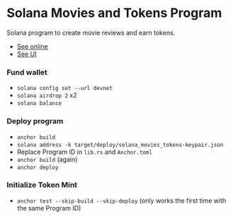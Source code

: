 # Solana Movies and Tokens Program

Solana program to create movie reviews and earn tokens.

- [See online](https://sol-movie-reviews.vercel.app/)
- [See UI](https://github.com/KevinFiorentino/solana-movies-tokens-ui)

### Fund wallet

- `solana config set --url devnet`
- `solana airdrop 2` x2
- `solana balance`

### Deploy program

- `anchor build`
- `solana address -k target/deploy/solana_movies_tokens-keypair.json`
- Replace Program ID in `lib.rs` and `Anchor.toml`
- `anchor build` (again)
- `anchor deploy`

### Initialize Token Mint

- `anchor test --skip-build --skip-deploy` (only works the first time with the same Program ID)
